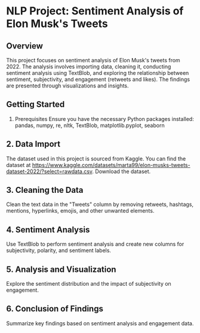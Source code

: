 # NLP Project: Sentiment Analysis of Elon Musk's Tweets

## Overview
This project focuses on sentiment analysis of Elon Musk's tweets from 2022. The analysis involves importing data, cleaning it, conducting sentiment analysis using TextBlob, and exploring the relationship between sentiment, subjectivity, and engagement (retweets and likes). The findings are presented through visualizations and insights.

## Getting Started
1. Prerequisites
Ensure you have the necessary Python packages installed:
pandas,
numpy,
re,
nltk,
TextBlob,
matplotlib.pyplot,
seaborn

## 2. Data Import
The dataset used in this project is sourced from Kaggle. You can find the dataset at 
https://www.kaggle.com/datasets/marta99/elon-musks-tweets-dataset-2022/?select=rawdata.csv. Download the dataset.

## 3. Cleaning the Data
Clean the text data in the "Tweets" column by removing retweets, hashtags, mentions, hyperlinks, emojis, and other unwanted elements.

## 4. Sentiment Analysis
Use TextBlob to perform sentiment analysis and create new columns for subjectivity, polarity, and sentiment labels.

## 5. Analysis and Visualization
Explore the sentiment distribution and the impact of subjectivity on engagement.

## 6. Conclusion of Findings
Summarize key findings based on sentiment analysis and engagement data.
